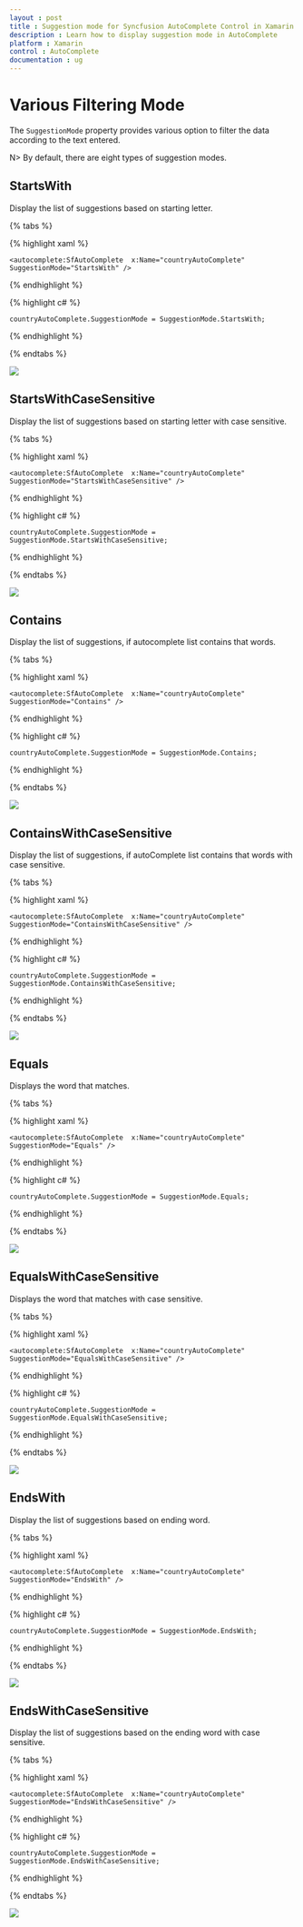 ```yaml
---
layout : post
title : Suggestion mode for Syncfusion AutoComplete Control in Xamarin.Forms
description : Learn how to display suggestion mode in AutoComplete 
platform : Xamarin
control : AutoComplete
documentation : ug
---
```


# Various Filtering Mode

The `SuggestionMode` property provides various option to filter the data according to the text entered.  

N> By default, there are eight types of suggestion modes.

## StartsWith

Display the list of suggestions based on starting letter.
	
{% tabs %}	

{% highlight xaml %}

  	<autocomplete:SfAutoComplete  x:Name="countryAutoComplete" SuggestionMode="StartsWith" />

{% endhighlight %}
	
{% highlight c# %}
	
	countryAutoComplete.SuggestionMode = SuggestionMode.StartsWith;
	 
{% endhighlight %}

{% endtabs %}

![](images/startswith.png)

## StartsWithCaseSensitive

Display the list of suggestions based on starting letter with case sensitive.

{% tabs %}

{% highlight xaml %}

  	<autocomplete:SfAutoComplete  x:Name="countryAutoComplete" SuggestionMode="StartsWithCaseSensitive" />

{% endhighlight %}

{% highlight c# %}
	
	countryAutoComplete.SuggestionMode = SuggestionMode.StartsWithCaseSensitive;
	 
{% endhighlight %}

{% endtabs %}

![](images/startswithcasesensitive.png)

## Contains

Display the list of suggestions, if autocomplete list contains that words.
	
{% tabs %}

{% highlight xaml %}

  	<autocomplete:SfAutoComplete  x:Name="countryAutoComplete" SuggestionMode="Contains" />

{% endhighlight %}

{% highlight c# %}
	
	countryAutoComplete.SuggestionMode = SuggestionMode.Contains;
	 
{% endhighlight %}

{% endtabs %}

![](images/contains.png)

## ContainsWithCaseSensitive

Display the list of suggestions, if autoComplete list contains that words with case sensitive.

{% tabs %}

{% highlight xaml %}

  	<autocomplete:SfAutoComplete  x:Name="countryAutoComplete" SuggestionMode="ContainsWithCaseSensitive" />

{% endhighlight %}

{% highlight c# %}
	
	countryAutoComplete.SuggestionMode = SuggestionMode.ContainsWithCaseSensitive;
	 
{% endhighlight %}

{% endtabs %}

![](images/containswithcasesensitive.png)

## Equals

Displays the word that matches.
	
{% tabs %}

{% highlight xaml %}

  	<autocomplete:SfAutoComplete  x:Name="countryAutoComplete" SuggestionMode="Equals" />

{% endhighlight %}

{% highlight c# %}
	
	countryAutoComplete.SuggestionMode = SuggestionMode.Equals;
	 
{% endhighlight %}

{% endtabs %}

![](images/equals.png)

## EqualsWithCaseSensitive

Displays the word that matches with case sensitive.
	
{% tabs %}

{% highlight xaml %}

  	<autocomplete:SfAutoComplete  x:Name="countryAutoComplete" SuggestionMode="EqualsWithCaseSensitive" />

{% endhighlight %}

{% highlight c# %}
	
	countryAutoComplete.SuggestionMode = SuggestionMode.EqualsWithCaseSensitive;
	 
{% endhighlight %}

{% endtabs %}

![](images/equalswithcasesensitive.png)

## EndsWith

Display the list of suggestions based on ending word.

{% tabs %}
	
{% highlight xaml %}

  	<autocomplete:SfAutoComplete  x:Name="countryAutoComplete" SuggestionMode="EndsWith" />

{% endhighlight %}

{% highlight c# %}
	
	countryAutoComplete.SuggestionMode = SuggestionMode.EndsWith;
	 
{% endhighlight %}


{% endtabs %}

![](images/endswith.png)

## EndsWithCaseSensitive

Display the list of suggestions based on the ending word with case sensitive.
	
{% tabs %}

{% highlight xaml %}

  	<autocomplete:SfAutoComplete  x:Name="countryAutoComplete" SuggestionMode="EndsWithCaseSensitive" />

{% endhighlight %}

{% highlight c# %}
	
	countryAutoComplete.SuggestionMode = SuggestionMode.EndsWithCaseSensitive;
	 
{% endhighlight %}

{% endtabs %}

![](images/endswithcasesensitive.png)



